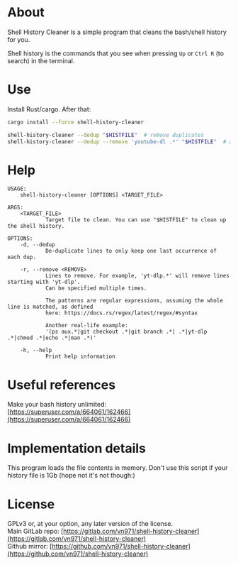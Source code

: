 # About
Shell History Cleaner is a simple program that cleans the bash/shell history for you.

Shell history is the commands that you see when pressing `Up` or `Ctrl R` (to search) in the terminal.


# Use
Install Rust/cargo. After that:
```sh
cargo install --force shell-history-cleaner

shell-history-cleaner --dedup "$HISTFILE"  # remove duplicates
shell-history-cleaner --dedup --remove 'youtube-dl .*' "$HISTFILE"  # also remove video downloads
```


# Help
```
USAGE:
    shell-history-cleaner [OPTIONS] <TARGET_FILE>

ARGS:
    <TARGET_FILE>
            Target file to clean. You can use "$HISTFILE" to clean up the shell history.

OPTIONS:
    -d, --dedup
            De-duplicate lines to only keep one last occurrence of each dup.

    -r, --remove <REMOVE>
            Lines to remove. For example, 'yt-dlp.*' will remove lines starting with 'yt-dlp'.
            Can be specified multiple times.
            
            The patterns are regular expressions, assuming the whole line is matched, as defined
            here: https://docs.rs/regex/latest/regex/#syntax
            
            Another real-life example:
            '(ps aux.*|git checkout .*|git branch .*| .*|yt-dlp .*|chmod .*|echo .*|man .*)'

    -h, --help
            Print help information
```


# Useful references
Make your bash history unlimited: [https://superuser.com/a/664061/162466](https://superuser.com/a/664061/162466)


# Implementation details
This program loads the file contents in memory. Don't use this script if your history file is 1Gb (hope not it's not though:)


# License
GPLv3 or, at your option, any later version of the license.  
Main GitLab repo: [https://gitlab.com/vn971/shell-history-cleaner](https://gitlab.com/vn971/shell-history-cleaner)  
Github mirror: [https://github.com/vn971/shell-history-cleaner](https://github.com/vn971/shell-history-cleaner)
